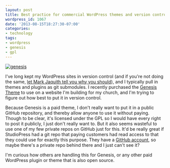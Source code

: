 ```yaml
---
layout: post
title: Best practice for commercial WordPress themes and version control
wordpress_id: 1067
date: '2013-08-15T18:27:30-07:00'
categories:
- technology
tags:
- wordpress
- genesis
- gpl
---
```

<a href="http://my.studiopress.com/themes/genesis/"><img src="https://willnorris.com/content/uploads/2013/08/genesis.png?w=200" alt="genesis" class="alignright size-full wp-image-1068" /></a>

I've long kept my WordPress sites in version control (and if you're not doing the same, [let Mark Jaquith tell you why you should][mj-video]), and I typically pull in themes and plugins as git submodules.  I recently purchased the [Genesis Theme][] to use on a website I'm building for my church, and I'm trying to figure out how best to put it in version control.

Because Genesis is a paid theme, I don't really want to put it in a public GitHub repository, and thereby allow anyone to use it without paying.  Though to be clear, it's licensed under the GPL so I would have every right to post it publicly, I just don't really want to.  But it also seems wasteful to use one of my few private repos on GitHub just for this.  It'd be really great if StudioPress had a git repo that paying customers had read access to that they could use for exactly this purpose.  They have a [GitHub account][], so maybe there's a private repo behind there and I just can't see it?

I'm curious how others are handling this for Genesis, or any other paid WordPress plugin or theme that is also open source.

[mj-video]: http://wordpress.tv/2013/07/28/mark-jaquith-confident-commits-delightful-deploys-2/
[Genesis Theme]: http://my.studiopress.com/themes/genesis/
[GitHub account]: https://github.com/studiopress
